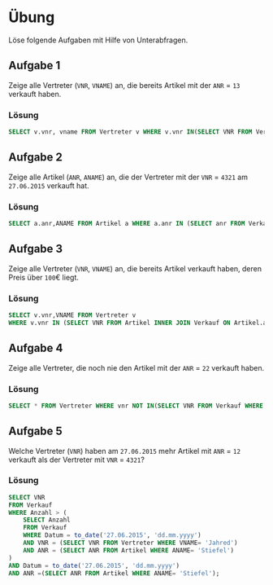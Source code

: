 # Übung

Löse folgende Aufgaben mit Hilfe von Unterabfragen.

## Aufgabe 1
Zeige alle Vertreter (`VNR`, `VNAME`) an, die bereits Artikel mit der `ANR` = `13` verkauft haben.

### Lösung
```sql
SELECT v.vnr, vname FROM Vertreter v WHERE v.vnr IN(SELECT VNR FROM Verkauf WHERE ANR = 13);
```

## Aufgabe 2
Zeige alle Artikel (`ANR`, `ANAME`) an, die der Vertreter mit der `VNR` = `4321` am `27.06.2015` verkauft hat.

### Lösung
```sql
SELECT a.anr,ANAME FROM Artikel a WHERE a.anr IN (SELECT anr FROM Verkauf WHERE VNR = 4321 AND Datum = to_date('27.06.2015', 'dd.mm.yyyy'));
```

## Aufgabe 3
Zeige alle Vertreter (`VNR`, `VNAME`) an, die bereits Artikel verkauft haben, deren Preis über `100`€ liegt.

### Lösung
```sql
SELECT v.vnr,VNAME FROM Vertreter v 
WHERE v.vnr IN (SELECT VNR FROM Artikel INNER JOIN Verkauf ON Artikel.anr=Verkauf.anr WHERE APREIS > 100);
```

## Aufgabe 4
Zeige alle Vertreter, die noch nie den Artikel mit der `ANR` = `22` verkauft haben.

### Lösung
```sql
SELECT * FROM Vertreter WHERE vnr NOT IN(SELECT VNR FROM Verkauf WHERE ANR = 22);
```

## Aufgabe 5
Welche Vertreter (`VNR`) haben am `27.06.2015` mehr Artikel mit `ANR` = `12` verkauft als der Vertreter mit `VNR` = `4321`?

### Lösung
```sql
SELECT VNR 
FROM Verkauf 
WHERE Anzahl > (
	SELECT Anzahl 
	FROM Verkauf 
	WHERE Datum = to_date('27.06.2015', 'dd.mm.yyyy') 
	AND VNR = (SELECT VNR FROM Vertreter WHERE VNAME= 'Jahred')  
	AND ANR = (SELECT ANR FROM Artikel WHERE ANAME= 'Stiefel')
)
AND Datum = to_date('27.06.2015', 'dd.mm.yyyy')
AND ANR =(SELECT ANR FROM Artikel WHERE ANAME= 'Stiefel');
```

